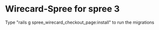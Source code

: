 # Wirecard-Spree for spree 3

Type "rails g spree_wirecard_checkout_page:install" to run the migrations
